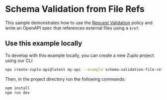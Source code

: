 # Schema Validation from File Refs

This sample demonstrates how to use the [Request Validation](https://zuplo.com/docs/policies/request-validation-inbound) policy and write an OpenAPI spec that references external files using a `$ref`.

## Use this example locally

To develop with this example locally, you can create a new Zuplo project using our CLI

```bash
npx create-zuplo-api@latest my-api --example schema-validation-file-ref
```
Then, in the project directory run the following commands:

```bash
npm install
npm run dev
```